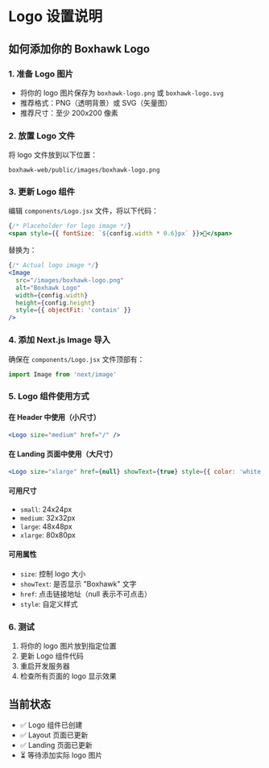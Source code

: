 # Logo 设置说明

## 如何添加你的 Boxhawk Logo

### 1. 准备 Logo 图片
- 将你的 logo 图片保存为 `boxhawk-logo.png` 或 `boxhawk-logo.svg`
- 推荐格式：PNG（透明背景）或 SVG（矢量图）
- 推荐尺寸：至少 200x200 像素

### 2. 放置 Logo 文件
将 logo 文件放到以下位置：
```
boxhawk-web/public/images/boxhawk-logo.png
```

### 3. 更新 Logo 组件
编辑 `components/Logo.jsx` 文件，将以下代码：

```jsx
{/* Placeholder for logo image */}
<span style={{ fontSize: `${config.width * 0.6}px` }}>🦅</span>
```

替换为：

```jsx
{/* Actual logo image */}
<Image
  src="/images/boxhawk-logo.png"
  alt="Boxhawk Logo"
  width={config.width}
  height={config.height}
  style={{ objectFit: 'contain' }}
/>
```

### 4. 添加 Next.js Image 导入
确保在 `components/Logo.jsx` 文件顶部有：

```jsx
import Image from 'next/image'
```

### 5. Logo 组件使用方式

#### 在 Header 中使用（小尺寸）
```jsx
<Logo size="medium" href="/" />
```

#### 在 Landing 页面中使用（大尺寸）
```jsx
<Logo size="xlarge" href={null} showText={true} style={{ color: 'white' }} />
```

#### 可用尺寸
- `small`: 24x24px
- `medium`: 32x32px  
- `large`: 48x48px
- `xlarge`: 80x80px

#### 可用属性
- `size`: 控制 logo 大小
- `showText`: 是否显示 "Boxhawk" 文字
- `href`: 点击链接地址（null 表示不可点击）
- `style`: 自定义样式

### 6. 测试
1. 将你的 logo 图片放到指定位置
2. 更新 Logo 组件代码
3. 重启开发服务器
4. 检查所有页面的 logo 显示效果

## 当前状态
- ✅ Logo 组件已创建
- ✅ Layout 页面已更新
- ✅ Landing 页面已更新
- ⏳ 等待添加实际 logo 图片
